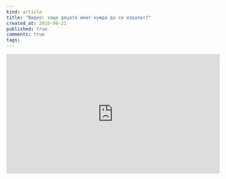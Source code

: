 ```yaml
---
kind: article
title: "Видео: защо децата имат нужда да се изцапат?"
created_at: 2016-06-21
published: true
comments: true
tags:
--- 
```

<iframe width="560" height="315" src="https://www.youtube.com/embed/zAJ3-bfnfjc" frameborder="0" allowfullscreen></iframe>